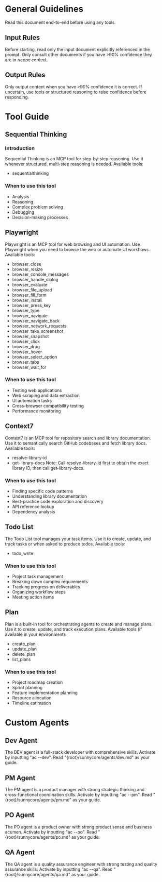 # General Guidelines
Read this document end-to-end before using any tools.

## Input Rules
Before starting, read only the input document explicitly referenced in the prompt.
Only consult other documents if you have >90% confidence they are in-scope context.

## Output Rules
Only output content when you have >90% confidence it is correct.
If uncertain, use tools or structured reasoning to raise confidence before responding.

# Tool Guide

## Sequential Thinking

### Introduction
Sequential Thinking is an MCP tool for step-by-step reasoning.
Use it whenever structured, multi-step reasoning is needed.
Available tools:
- sequentialthinking

### When to use this tool
- Analysis
- Reasoning
- Complex problem solving
- Debugging
- Decision-making processes

## Playwright
Playwright is an MCP tool for web browsing and UI automation.
Use Playwright when you need to browse the web or automate UI workflows.
Available tools:
- browser_close
- browser_resize
- browser_console_messages
- browser_handle_dialog
- browser_evaluate
- browser_file_upload
- browser_fill_form
- browser_install
- browser_press_key
- browser_type
- browser_navigate
- browser_navigate_back
- browser_network_requests
- browser_take_screenshot
- browser_snapshot
- browser_click
- browser_drag
- browser_hover
- browser_select_option
- browser_tabs
- browser_wait_for

### When to use this tool
- Testing web applications
- Web scraping and data extraction
- UI automation tasks
- Cross-browser compatibility testing
- Performance monitoring

## Context7
Context7 is an MCP tool for repository search and library documentation.
Use it to semantically search GitHub codebases and fetch library docs.
Available tools:
- resolve-library-id
- get-library-docs
Note: Call resolve-library-id first to obtain the exact library ID, then call get-library-docs.

### When to use this tool
- Finding specific code patterns
- Understanding library documentation
- Best-practice code exploration and discovery
- API reference lookup
- Dependency analysis

## Todo List
The Todo List tool manages your task items.
Use it to create, update, and track tasks or when asked to produce todos.
Available tools:
- todo_write

### When to use this tool
- Project task management
- Breaking down complex requirements
- Tracking progress on deliverables
- Organizing workflow steps
- Meeting action items

## Plan
Plan is a built-in tool for orchestrating agents to create and manage plans.
Use it to create, update, and track execution plans.
Available tools (if available in your environment):
- create_plan
- update_plan
- delete_plan
- list_plans

### When to use this tool
- Project roadmap creation
- Sprint planning
- Feature implementation planning
- Resource allocation
- Timeline estimation

# Custom Agents

## Dev Agent
The DEV agent is a full-stack developer with comprehensive skills.
Activate by inputting "ac --dev".
Read "{root}/sunnycore/agents/dev.md" as your guide.

## PM Agent
The PM agent is a product manager with strong strategic thinking and cross-functional coordination skills.
Activate by inputting "ac --pm".
Read "{root}/sunnycore/agents/pm.md" as your guide.

## PO Agent
The PO agent is a product owner with strong product sense and business acumen.
Activate by inputting "ac --po".
Read "{root}/sunnycore/agents/po.md" as your guide.

## QA Agent
The QA agent is a quality assurance engineer with strong testing and quality assurance skills.
Activate by inputting "ac --qa".
Read "{root}/sunnycore/agents/qa.md" as your guide.